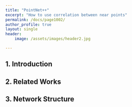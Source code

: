 ```yaml
---
title: "PointNet++"
excerpt: "How to use correlation between near points"
permalink: /docs/page1002/
author_profile: true
layout: single
header:
    image: /assets/images/header2.jpg

---
```

## 1. Introduction

## 2. Related Works

## 3. Network Structure